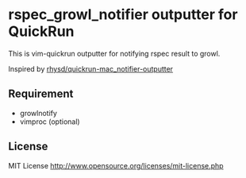# rspec\_growl\_notifier outputter for QuickRun

This is vim-quickrun outputter for notifying rspec result to growl.

Inspired by [rhysd/quickrun-mac_notifier-outputter](https://github.com/rhysd/quickrun-mac_notifier-outputter "rhysd/quickrun-mac_notifier-outputter")

## Requirement

- growlnotify
- vimproc (optional)

## License

MIT License http://www.opensource.org/licenses/mit-license.php
